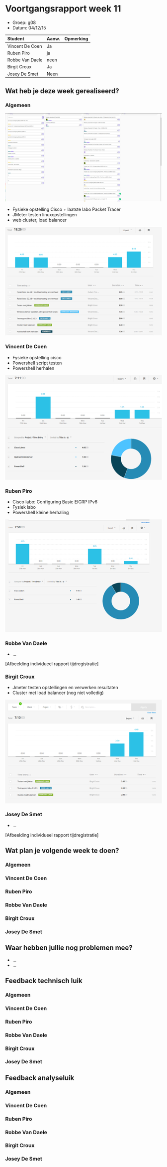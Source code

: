 # Voortgangsrapport week 11

* Groep: g08
* Datum: 04/12/15

| Student  | Aanw. | Opmerking |
| :---     | :---  | :---      |
| Vincent De Coen |    Ja   |           |
| Ruben Piro |    ja   |          |
| Robbe Van Daele |    neen   |           |
| Birgit Croux |      Ja |           |
| Josey De Smet |    Neen  |            |

## Wat heb je deze week gerealiseerd?

### Algemeen

![Afbeelding huidige toestand Kanban-bord(en) invoegen](/weekrapport/media/w11/kanbanteam.png "huboard team")

* Fysieke opstelling Cisco + laatste labo Packet Tracer
* JMeter testen linuxopstellingen
* web cluster, load balancer

![Afbeelding teamoverzicht tijdregistratie onderverdeeld per deelopdracht](/weekrapport/media/w11/togglteam.png "toggl team")


### Vincent De Coen

* Fysieke opstelling cisco 
* Powershell script testen
* Powershell herhalen

![Afbeelding individueel rapport tijdregistratie](/weekrapport/media/w11/Week11Vincent.PNG "tijdregistratie individueel Vincent")

### Ruben Piro

* Cisco labo: Configuring Basic EIGRP IPv6
* Fysiek labo 
* Powershell kleine herhaling

![Afbeelding individueel rapport tijdregistratie](/weekrapport/media/w11/Week11Ruben.PNG "tijdregistratie individueel Ruben")

### Robbe Van Daele

* ...

[Afbeelding individueel rapport tijdregistratie]

### Birgit Croux

* Jmeter testen opstellingen en verwerken resultaten
* Cluster met load balancer (nog niet volledig)

![Afbeelding individueel rapport tijdregistratie](/weekrapport/media/w11/togglbirgit.png "tijdregistratie individueel birgit")

### Josey De Smet

* ...

[Afbeelding individueel rapport tijdregistratie]


## Wat plan je volgende week te doen?

### Algemeen
### Vincent De Coen
### Ruben Piro
### Robbe Van Daele
### Birgit Croux
### Josey De Smet

## Waar hebben jullie nog problemen mee?

* ...
* ...

## Feedback technisch luik

### Algemeen

### Vincent De Coen
### Ruben Piro
### Robbe Van Daele
### Birgit Croux
### Josey De Smet

## Feedback analyseluik

### Algemeen

### Vincent De Coen
### Ruben Piro
### Robbe Van Daele
### Birgit Croux
### Josey De Smet
